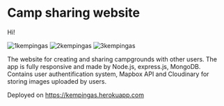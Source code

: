 # Camp sharing website

Hi!

![1kempingas](https://user-images.githubusercontent.com/81252760/114985728-6e217680-9e93-11eb-8c39-10d21446a293.jpg)
![2kempingas](https://user-images.githubusercontent.com/81252760/114985735-6feb3a00-9e93-11eb-9537-7908ed135447.jpg)
![3kempingas](https://user-images.githubusercontent.com/81252760/114985739-7083d080-9e93-11eb-9326-8c357ca45fe6.jpg)

The website for creating and sharing campgrounds with other users. The app is fully responsive and made by Node.js, express.js, MongoDB. Contains user authentification system, Mapbox API and Cloudinary for storing images uploaded by users.

Deployed on https://kempingas.herokuapp.com

